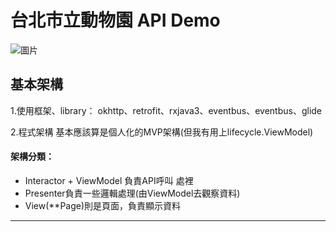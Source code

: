 # 台北市立動物園 API Demo


![圖片](ezgif-3-ff2364d2c055.gif)

**基本架構**
---
1.使用框架、library：
 okhttp、retrofit、rxjava3、eventbus、eventbus、glide

2.程式架構
基本應該算是個人化的MVP架構(但我有用上lifecycle.ViewModel)
 #### 架構分類：
 - Interactor + ViewModel 負責API呼叫 處裡
 - Presenter負責一些邏輯處理(由ViewModel去觀察資料)
 - View(**Page)則是頁面，負責顯示資料

---
